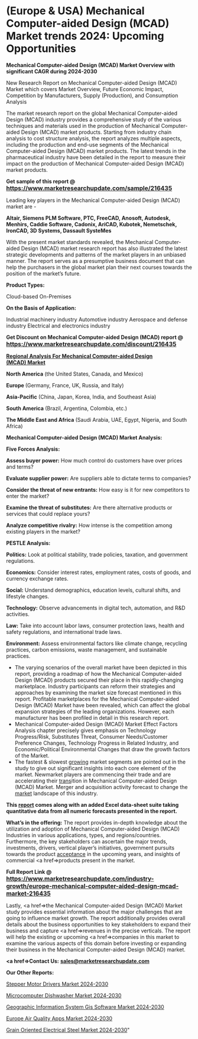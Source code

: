 # (Europe & USA) Mechanical Computer-aided Design (MCAD) Market trends 2024: Upcoming Opportunities

<strong>Mechanical Computer-aided Design (MCAD) Market Overview with significant CAGR during 2024-2030</strong>

New Research Report on Mechanical Computer-aided Design (MCAD) Market which covers Market Overview, Future Economic Impact, Competition by Manufacturers, Supply (Production), and Consumption Analysis

The market research report on the global Mechanical Computer-aided Design (MCAD) industry provides a comprehensive study of the various techniques and materials used in the production of Mechanical Computer-aided Design (MCAD) market products. Starting from industry chain analysis to cost structure analysis, the report analyzes multiple aspects, including the production and end-use segments of the Mechanical Computer-aided Design (MCAD) market products. The latest trends in the pharmaceutical industry have been detailed in the report to measure their impact on the production of Mechanical Computer-aided Design (MCAD) market products.

<strong>Get sample of this report @ <a href=https://www.marketresearchupdate.com/sample/216435><font size=3 color=#0000ff>https://www.marketresearchupdate.com/sample/216435</font></a></strong>

Leading key players in the Mechanical Computer-aided Design (MCAD) market are -

<strong>Altair, Siemens PLM Software, PTC, FreeCAD, Anosoft, Autodesk, Menhirs, Caddie Software, Cadonix, AriCAD, Kubotek, Nemetschek, IronCAD, 3D Systems, Dassault SysteMes</strong>

With the present market standards revealed, the Mechanical Computer-aided Design (MCAD) market research report has also illustrated the latest strategic developments and patterns of the market players in an unbiased manner. The report serves as a presumptive business document that can help the purchasers in the global market plan their next courses towards the position of the market’s future.

<strong>Product Types:</strong>

Cloud-based
On-Premises

<strong>On the Basis of Application:</strong>

Industrial machinery industry
Automotive industry
Aerospace and defense industry
Electrical and electronics industry

<strong>Get Discount on Mechanical Computer-aided Design (MCAD) report @ <a href=https://www.marketresearchupdate.com/discount/216435><font size=3 color=#0000ff>https://www.marketresearchupdate.com/discount/216435</font></a></strong>

<strong><u><b>Regional Analysis For Mechanical Computer-aided Design (MCAD) Market</b></u></strong>

<strong><b>North America</b></strong> (the United States, Canada, and Mexico)

<strong><b>Europe </b></strong>(Germany, France, UK, Russia, and Italy)

<strong><b>Asia-Pacific</b></strong> (China, Japan, Korea, India, and Southeast Asia)

<strong><b>South America</b></strong> (Brazil, Argentina, Colombia, etc.)

<strong><b>The Middle East and Africa</b></strong> (Saudi Arabia, UAE, Egypt, Nigeria, and South Africa)

<strong>Mechanical Computer-aided Design (MCAD) Market Analysis:</strong>

<strong>Five Forces Analysis:</strong>

<strong>Assess buyer power:</strong> How much control do customers have over prices and terms?

<strong>Evaluate supplier power:</strong> Are suppliers able to dictate terms to companies?

<strong>Consider the threat of new entrants:</strong> How easy is it for new competitors to enter the market?

<strong>Examine the threat of substitutes:</strong> Are there alternative products or services that could replace yours?

<strong>Analyze competitive rivalry:</strong> How intense is the competition among existing players in the market?

<strong>PESTLE Analysis:</strong>

<strong>Politics:</strong> Look at political stability, trade policies, taxation, and government regulations.

<strong>Economics:</strong> Consider interest rates, employment rates, costs of goods, and currency exchange rates.

<strong>Social:</strong> Understand demographics, education levels, cultural shifts, and lifestyle changes.

<strong>Technology:</strong> Observe advancements in digital tech, automation, and R&D activities.

<strong>Law:</strong> Take into account labor laws, consumer protection laws, health and safety regulations, and international trade laws.

<strong>Environment:</strong> Assess environmental factors like climate change, recycling practices, carbon emissions, waste management, and sustainable practices.

<ul>
  <li>The varying scenarios of the overall market have been depicted in this report, providing a roadmap of how the Mechanical Computer-aided Design (MCAD) products secured their place in this rapidly-changing marketplace. Industry participants can reform their strategies and approaches by examining the market size forecast mentioned in this report. Profitable marketplaces for the Mechanical Computer-aided Design (MCAD) Market have been revealed, which can affect the global expansion strategies of the leading organizations. However, each manufacturer has been profiled in detail in this research report.</li>
  <li>Mechanical Computer-aided Design (MCAD) Market Effect Factors Analysis chapter precisely gives emphasis on Technology Progress/Risk, Substitutes Threat, Consumer Needs/Customer Preference Changes, Technology Progress in Related Industry, and Economic/Political Environmental Changes that draw the growth factors of the Market.</li>
  <li>The fastest &amp; slowest <a href=ASDF991299>growing</a> market segments are pointed out in the study to give out significant insights into each core element of the market. Newmarket players are commencing their trade and are accelerating their <a href=>trans</a>ition in Mechanical Computer-aided Design (MCAD) Market. Merger and acquisition activity forecast to change the <a href=>market</a> landscape of this industry.</li>
</ul>
<strong>This <a href=>report</a> comes along with an added Excel data-sheet suite taking quantitative data from all numeric forecasts presented in the report.</strong>

<strong>What’s in the offering:</strong> The report provides in-depth knowledge about the utilization and adoption of Mechanical Computer-aided Design (MCAD) Industries in various applications, types, and regions/countries. Furthermore, the key stakeholders can ascertain the major trends, investments, drivers, vertical player’s initiatives, government pursuits towards the product <a href=ASDF881288>acceptance</a> in the upcoming years, and insights of commercial <a href=>products</a> present in the market.

<strong>Full Report Link @ <a href=https://www.marketresearchupdate.com/industry-growth/europe-mechanical-computer-aided-design-mcad-market-216435><font size=3 color=#0000ff>https://www.marketresearchupdate.com/industry-growth/europe-mechanical-computer-aided-design-mcad-market-216435</font></a></strong>

Lastly, <a href=>the</a> Mechanical Computer-aided Design (MCAD) Market study provides essential information about the major challenges that are going to influence market growth. The report additionally provides overall details about the business opportunities to key stakeholders to expand their business and capture <a href=>revenues</a> in the precise verticals. The report will help the existing or upcoming <a href=>companies</a> in this market to examine the various aspects of this domain before investing or expanding their business in the Mechanical Computer-aided Design (MCAD) market.

<strong><a href=><strong>Contact Us:</strong></a></strong>
<strong>sales@marketresearchupdate.com</strong>

<strong>Our Other Reports:</strong>

<a href=https://www.linkedin.com/pulse/stepper-motor-drivers-market-size-growth-set-surge-significantly>Stepper Motor Drivers Market 2024-2030</a>

<a href=https://www.linkedin.com/pulse/microcomputer-dishwasher-market-analysis-segment>Microcomputer Dishwasher Market 2024-2030</a>

<a href=https://www.linkedin.com/pulse/geographic-information-system-gis-software-market-outlooks>Geographic Information System Gis Software Market 2024-2030</a>

<a href=https://www.linkedin.com/pulse/europe-air-quality-apps-market-size-cprdf/>Europe Air Quality Apps Market 2024-2030</a>

<a href=https://medium.com/@200014aishwarya/north-america-grain-oriented-electrical-steel-market-statistics-2023-current-and-future-trends-3215af240914> Grain Oriented Electrical Steel Market 2024-2030</a>"
